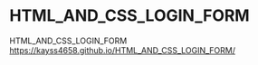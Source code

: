 # HTML_AND_CSS_LOGIN_FORM
HTML_AND_CSS_LOGIN_FORM
https://kayss4658.github.io/HTML_AND_CSS_LOGIN_FORM/
